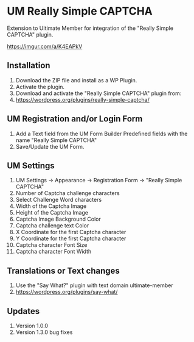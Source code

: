 # UM Really Simple CAPTCHA
Extension to Ultimate Member for integration of the "Really Simple CAPTCHA" plugin.

https://imgur.com/a/K4EAPkV

## Installation
1. Download the ZIP file and install as a WP Plugin.
2. Activate the plugin.
3. Download and activate the "Really Simple CAPTCHA" plugin from:
4. https://wordpress.org/plugins/really-simple-captcha/

## UM Registration and/or Login Form
1. Add a Text field from the UM Form Builder Predefined fields with the name "Really Simple CAPTCHA"
2. Save/Update the UM Form.

## UM Settings
1. UM Settings -> Appearance -> Registration Form -> "Really Simple CAPTCHA"
2. Number of Captcha challenge characters
3. Select Challenge Word characters
4. Width of the Captcha Image
5. Height of the Captcha Image
6. Captcha Image Background Color
7. Captcha challenge text Color
8. X Coordinate for the first Captcha character
9. Y Coordinate for the first Captcha character
10. Captcha character Font Size
11. Captcha character Font Width

## Translations or Text changes
1. Use the "Say What?" plugin with text domain ultimate-member
2. https://wordpress.org/plugins/say-what/

## Updates
1. Version 1.0.0
2. Version 1.3.0 bug fixes
